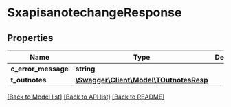 # SxapisanotechangeResponse

## Properties
Name | Type | Description | Notes
------------ | ------------- | ------------- | -------------
**c_error_message** | **string** |  | [optional] 
**t_outnotes** | [**\Swagger\Client\Model\TOutnotesResp**](TOutnotesResp.md) |  | [optional] 

[[Back to Model list]](../README.md#documentation-for-models) [[Back to API list]](../README.md#documentation-for-api-endpoints) [[Back to README]](../README.md)


